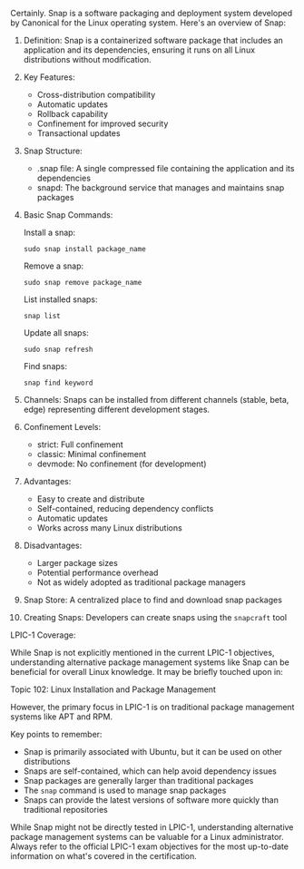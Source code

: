 Certainly. Snap is a software packaging and deployment system developed by Canonical for the Linux operating system. Here's an overview of Snap:

1. Definition:
   Snap is a containerized software package that includes an application and its dependencies, ensuring it runs on all Linux distributions without modification.

2. Key Features:
   - Cross-distribution compatibility
   - Automatic updates
   - Rollback capability
   - Confinement for improved security
   - Transactional updates

3. Snap Structure:
   - .snap file: A single compressed file containing the application and its dependencies
   - snapd: The background service that manages and maintains snap packages

4. Basic Snap Commands:

   Install a snap:
   ```
   sudo snap install package_name
   ```

   Remove a snap:
   ```
   sudo snap remove package_name
   ```

   List installed snaps:
   ```
   snap list
   ```

   Update all snaps:
   ```
   sudo snap refresh
   ```

   Find snaps:
   ```
   snap find keyword
   ```

5. Channels:
   Snaps can be installed from different channels (stable, beta, edge) representing different development stages.

6. Confinement Levels:
   - strict: Full confinement
   - classic: Minimal confinement
   - devmode: No confinement (for development)

7. Advantages:
   - Easy to create and distribute
   - Self-contained, reducing dependency conflicts
   - Automatic updates
   - Works across many Linux distributions

8. Disadvantages:
   - Larger package sizes
   - Potential performance overhead
   - Not as widely adopted as traditional package managers

9. Snap Store:
   A centralized place to find and download snap packages

10. Creating Snaps:
    Developers can create snaps using the `snapcraft` tool

LPIC-1 Coverage:

While Snap is not explicitly mentioned in the current LPIC-1 objectives, understanding alternative package management systems like Snap can be beneficial for overall Linux knowledge. It may be briefly touched upon in:

Topic 102: Linux Installation and Package Management

However, the primary focus in LPIC-1 is on traditional package management systems like APT and RPM.

Key points to remember:
- Snap is primarily associated with Ubuntu, but it can be used on other distributions
- Snaps are self-contained, which can help avoid dependency issues
- Snap packages are generally larger than traditional packages
- The `snap` command is used to manage snap packages
- Snaps can provide the latest versions of software more quickly than traditional repositories

While Snap might not be directly tested in LPIC-1, understanding alternative package management systems can be valuable for a Linux administrator. Always refer to the official LPIC-1 exam objectives for the most up-to-date information on what's covered in the certification.